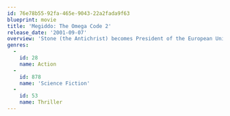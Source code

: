 ```yaml
---
id: 76e78b55-92fa-465e-9043-22a2fada9f63
blueprint: movie
title: 'Megiddo: The Omega Code 2'
release_date: '2001-09-07'
overview: 'Stone (the Antichrist) becomes President of the European Union and uses his seat of power to dissolve the United Nations and create a one world government called the World Union.'
genres:
  -
    id: 28
    name: Action
  -
    id: 878
    name: 'Science Fiction'
  -
    id: 53
    name: Thriller
---
```

